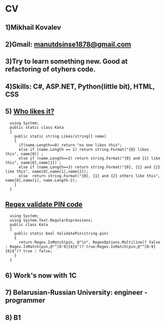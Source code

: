 # CV
## 1)Mikhail Kovalev
## 2)Gmail: manutdsinse1878@gmail.com
## 3)Try to learn something new. Good at refactoring of otyhers code.
## 4)Skills: C#, ASP.NET, Python(little bit), HTML, CSS
## 5) [Who likes it?](https://www.codewars.com/kata/5266876b8f4bf2da9b000362)
      using System;
      public static class Kata
      {
        public static string Likes(string[] name)
        {
          if(name.Length==0) return "no one likes this";
          else if (name.Length == 1) return string.Format("{0} likes this", name[0]) ;
          else if (name.Length==2) return string.Format("{0} and {1} like this", name[0],name[1]) ;
          else if (name.Length==3) return string.Format("{0}, {1} and {2} like this", name[0],name[1],name[2]);
          else  return string.Format("{0}, {1} and {2} others like this", name[0],name[1], name.Length-2);
        }
      }
      
## [Regex validate PIN code](https://www.codewars.com/kata/55f8a9c06c018a0d6e000132)
      using System;
      using System.Text.RegularExpressions;
      public class Kata
      {
        public static bool ValidatePin(string pin)
        {
          return Regex.IsMatch(pin, @"\n", RegexOptions.Multiline)? false : Regex.IsMatch(pin,@"^[0-9]{4}$")? true:Regex.IsMatch(pin,@"^[0-9]{6}$")? true : false;
        }
      }
## 6) Work's now with 1C
## 7) Belarusian-Russian University: engineer - programmer
## 8) B1

